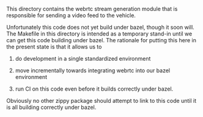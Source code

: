 This directory contains the webrtc stream generation module that is
responsible for sending a video feed to the vehicle.

Unfortunately this code does not yet build under bazel, though it soon will.
The Makefile in this directory is intended as a temporary stand-in until we
can get this code building under bazel. The rationale for putting this here in
the present state is that it allows us to

 1. do development in a single standardized environment

 2. move incrementally towards integrating webrtc into our bazel environment

 3. run CI on this code even before it builds correctly under bazel.

Obviously no other zippy package should attempt to link to this code until it
is all building correctly under bazel.
